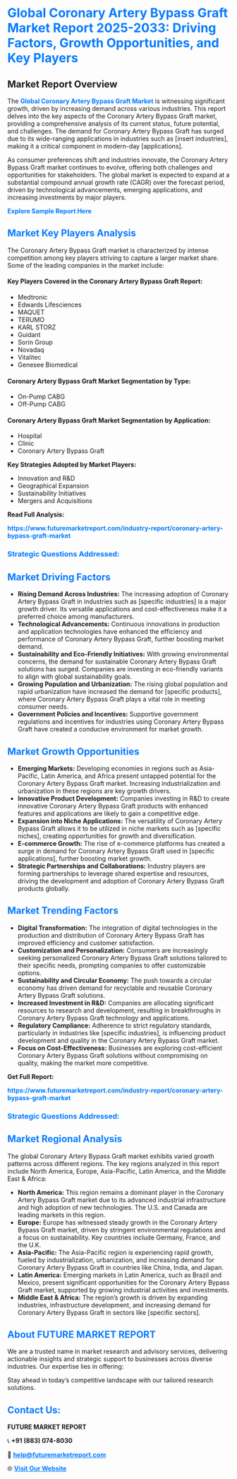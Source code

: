 <h1 style="color: #007BFF;">Global Coronary Artery Bypass Graft Market Report 2025-2033: Driving Factors, Growth Opportunities, and Key Players</h1>

<section id="overview">
<h2>Market Report Overview</h2>
<p>The <a href="https://www.futuremarketreport.com/industry-report/coronary-artery-bypass-graft-market" style="color: #007BFF; text-decoration: none;"><strong>Global Coronary Artery Bypass Graft Market</strong></a> is witnessing significant growth, driven by increasing demand across various industries. This report delves into the key aspects of the Coronary Artery Bypass Graft market, providing a comprehensive analysis of its current status, future potential, and challenges. The demand for Coronary Artery Bypass Graft has surged due to its wide-ranging applications in industries such as [insert industries], making it a critical component in modern-day [applications].</p>
<p>As consumer preferences shift and industries innovate, the Coronary Artery Bypass Graft market continues to evolve, offering both challenges and opportunities for stakeholders. The global market is expected to expand at a substantial compound annual growth rate (CAGR) over the forecast period, driven by technological advancements, emerging applications, and increasing investments by major players.</p>
</section>

<section id="overview">
<p><a href="https://www.futuremarketreport.com/request-sample/reportId=124998" style="color: #007BFF; text-decoration: none;"><strong>Explore Sample Report Here</strong></a></p>
</section>

<section id="key-players">
<h2 style="color: #007BFF;">Market Key Players Analysis</h2>
<p>The Coronary Artery Bypass Graft market is characterized by intense competition among key players striving to capture a larger market share. Some of the leading companies in the market include:</p>
<h4>Key Players Covered in the Coronary Artery Bypass Graft Report:</h4>
<ul><li>Medtronic</li><li>Edwards Lifesciences</li><li>MAQUET</li><li>TERUMO</li><li>KARL STORZ</li><li>Guidant</li><li>Sorin Group</li><li>Novadaq</li><li>Vitalitec</li><li>Genesee Biomedical</li></ul>
<h4>Coronary Artery Bypass Graft Market Segmentation by Type:</h4>
<ul><li>On-Pump CABG</li><li>Off-Pump CABG</li></ul>

<h4>Coronary Artery Bypass Graft Market Segmentation by Application:</h4>
<ul><li>Hospital</li><li>Clinic</li><li>Coronary Artery Bypass Graft</li></ul>
<p><strong>Key Strategies Adopted by Market Players:</strong></p>
<ul>
<li>Innovation and R&D</li>
<li>Geographical Expansion</li>
<li>Sustainability Initiatives</li>
<li>Mergers and Acquisitions</li>
</ul>
</section>

<section>
<p><strong>Read Full Analysis: </strong></p><a href="https://www.futuremarketreport.com/industry-report/coronary-artery-bypass-graft-market" style="color: #007BFF; text-decoration: none;"><strong>https://www.futuremarketreport.com/industry-report/coronary-artery-bypass-graft-market</strong></a>
<h3 style="color: #007BFF;">Strategic Questions Addressed:</h3>
</section>

<section id="driving-factors">
<h2 style="color: #007BFF;">Market Driving Factors</h2>
<ul>
<li><strong>Rising Demand Across Industries:</strong> The increasing adoption of Coronary Artery Bypass Graft in industries such as [specific industries] is a major growth driver. Its versatile applications and cost-effectiveness make it a preferred choice among manufacturers.</li>
<li><strong>Technological Advancements:</strong> Continuous innovations in production and application technologies have enhanced the efficiency and performance of Coronary Artery Bypass Graft, further boosting market demand.</li>
<li><strong>Sustainability and Eco-Friendly Initiatives:</strong> With growing environmental concerns, the demand for sustainable Coronary Artery Bypass Graft solutions has surged. Companies are investing in eco-friendly variants to align with global sustainability goals.</li>
<li><strong>Growing Population and Urbanization:</strong> The rising global population and rapid urbanization have increased the demand for [specific products], where Coronary Artery Bypass Graft plays a vital role in meeting consumer needs.</li>
<li><strong>Government Policies and Incentives:</strong> Supportive government regulations and incentives for industries using Coronary Artery Bypass Graft have created a conducive environment for market growth.</li>
</ul>
</section>

<section id="growth-opportunities">
<h2 style="color: #007BFF;">Market Growth Opportunities</h2>
<ul>
<li><strong>Emerging Markets:</strong> Developing economies in regions such as Asia-Pacific, Latin America, and Africa present untapped potential for the Coronary Artery Bypass Graft market. Increasing industrialization and urbanization in these regions are key growth drivers.</li>
<li><strong>Innovative Product Development:</strong> Companies investing in R&D to create innovative Coronary Artery Bypass Graft products with enhanced features and applications are likely to gain a competitive edge.</li>
<li><strong>Expansion into Niche Applications:</strong> The versatility of Coronary Artery Bypass Graft allows it to be utilized in niche markets such as [specific niches], creating opportunities for growth and diversification.</li>
<li><strong>E-commerce Growth:</strong> The rise of e-commerce platforms has created a surge in demand for Coronary Artery Bypass Graft used in [specific applications], further boosting market growth.</li>
<li><strong>Strategic Partnerships and Collaborations:</strong> Industry players are forming partnerships to leverage shared expertise and resources, driving the development and adoption of Coronary Artery Bypass Graft products globally.</li>
</ul>
</section>

<section id="trending-factors">
<h2 style="color: #007BFF;">Market Trending Factors</h2>
<ul>
<li><strong>Digital Transformation:</strong> The integration of digital technologies in the production and distribution of Coronary Artery Bypass Graft has improved efficiency and customer satisfaction.</li>
<li><strong>Customization and Personalization:</strong> Consumers are increasingly seeking personalized Coronary Artery Bypass Graft solutions tailored to their specific needs, prompting companies to offer customizable options.</li>
<li><strong>Sustainability and Circular Economy:</strong> The push towards a circular economy has driven demand for recyclable and reusable Coronary Artery Bypass Graft solutions.</li>
<li><strong>Increased Investment in R&D:</strong> Companies are allocating significant resources to research and development, resulting in breakthroughs in Coronary Artery Bypass Graft technology and applications.</li>
<li><strong>Regulatory Compliance:</strong> Adherence to strict regulatory standards, particularly in industries like [specific industries], is influencing product development and quality in the Coronary Artery Bypass Graft market.</li>
<li><strong>Focus on Cost-Effectiveness:</strong> Businesses are exploring cost-efficient Coronary Artery Bypass Graft solutions without compromising on quality, making the market more competitive.</li>
</ul>
</section>

<section>
<p><strong>Get Full Report: </strong></p><a href="https://www.futuremarketreport.com/industry-report/coronary-artery-bypass-graft-market" style="color: #007BFF; text-decoration: none;"><strong>https://www.futuremarketreport.com/industry-report/coronary-artery-bypass-graft-market</strong></a>
<h3 style="color: #007BFF;">Strategic Questions Addressed:</h3>
</section>


<section id="regional-analysis">
<h2 style="color: #007BFF;">Market Regional Analysis</h2>
<p>The global Coronary Artery Bypass Graft market exhibits varied growth patterns across different regions. The key regions analyzed in this report include North America, Europe, Asia-Pacific, Latin America, and the Middle East & Africa:</p>
<ul>
<li><strong>North America:</strong> This region remains a dominant player in the Coronary Artery Bypass Graft market due to its advanced industrial infrastructure and high adoption of new technologies. The U.S. and Canada are leading markets in this region.</li>
<li><strong>Europe:</strong> Europe has witnessed steady growth in the Coronary Artery Bypass Graft market, driven by stringent environmental regulations and a focus on sustainability. Key countries include Germany, France, and the U.K.</li>
<li><strong>Asia-Pacific:</strong> The Asia-Pacific region is experiencing rapid growth, fueled by industrialization, urbanization, and increasing demand for Coronary Artery Bypass Graft in countries like China, India, and Japan.</li>
<li><strong>Latin America:</strong> Emerging markets in Latin America, such as Brazil and Mexico, present significant opportunities for the Coronary Artery Bypass Graft market, supported by growing industrial activities and investments.</li>
<li><strong>Middle East & Africa:</strong> The region’s growth is driven by expanding industries, infrastructure development, and increasing demand for Coronary Artery Bypass Graft in sectors like [specific sectors].</li>
</ul>
</section>

<footer>
<h2 style="color: #007BFF;">About FUTURE MARKET REPORT</h2>
<p>We are a trusted name in market research and advisory services, delivering actionable insights and strategic support to businesses across diverse industries. Our expertise lies in offering:</p>

<p>Stay ahead in today’s competitive landscape with our tailored research solutions.</p>

<h2 style="color: #007BFF;">Contact Us:</h2>
<p><strong>FUTURE MARKET REPORT</strong></p>
<p>📞 <strong>+91 (883) 074-8030</strong></p>
<p>📧 <strong><a href="mailto:help@futuremarketreport.com" style="color: #007BFF;">help@futuremarketreport.com</a></strong></p>
<p>🌐 <strong><a href="https://www.futuremarketreport.com/" style="color: #007BFF;">Visit Our Website</a></strong></p>
</footer>